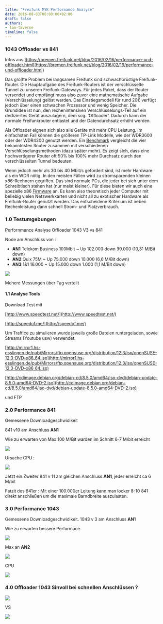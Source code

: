 ```yaml
---
title: "Freifunk MYK Performance Analyse"
date: 2016-08-03T00:00:00+02:00
draft: false
authors:
- lan-taverne
timeline: false
---
```


### 1043 Offloader vs 841

Infos aus [https://bremen.freifunk.net/blog/2016/02/16/performance-und-offloader.html](https://bremen.freifunk.net/blog/2016/02/16/performance-und-offloader.html)

Das größte Problem bei langsamen Freifunk sind schwachbrüstige Freifunk-Router. Die Hauptaufgabe des Freifunk-Routers ist der verschlüsselte Tunnel zu unseren Freifunk-Gateways. Für jedes Paket, dass der Router versendet und empfängt muss also zuvor eine mathematische Aufgabe (Verschlüsselung) gelöst werden. Das Einstiegsmodell für rund 20€ verfügt jedoch über einen schwachen Prozessor und wenig Speicher. Die Grundidee ist nun, den rechenintensiven Verschlüsselungs-Teil auf ein dediziertes Gerät auszulagern, dem sog. ‘Offloader’. Dadurch kann der normale Freifunkrouter entlastet und der Datendurchsatz erhöht werden.

Als Offloader eignen sich also alle Geräte mit mehr CPU Leistung. Im einfachsten Fall können die größeren TP-Link Modelle, wie der WDR3600 oder der WDR4300 genutzt werden. Ein [Benchmark](https://projects.universe-factory.net/projects/fastd/wiki/Benchmarks) vergleicht die vier bekanntesten Router zusammen mit verschiedenen Verschlüsselungsmethoden (dazu später mehr). Es zeigt sich, dass eine hochwertigerer Router oft 50% bis 100% mehr Durchsatz durch den verschlüsselten Tunnel bedeuten.

Wenn jedoch mehr als 30 bis 40 Mbit/s gefordert sind, ist mehr Hardware als ein WDR nötig. In den meisten Fällen wird zu stromsparenden kleinen x86-Rechnern gegriffen. Das sind normale PCs, die jeder bei sich unter dem Schreibtisch stehen hat (nur meist kleiner). Für diese bieten wir auch eine spezielle x86 [Firmware](http://downloads.bremen.freifunk.net/firmware/stable/factory/) an. Es kann also theoretisch jeder Computer mit beliebig vielen Netzwerkkarten und nicht all zu exotischer Hardware als Freifunk-Router genutzt werden. Das entscheidene Kriterium ist neben Rechenleistung dann schnell Strom- und Platzverbrauch.

### 1.0 Testumgebungen

Perfornmance Analyse Offloader 1043 V3 vs 841

Node am Anschluss von :

 - **AN1** Telekom Business 100Mbit ~ Up 102.000 down 99.000 (10,31 M/Bit down)
 - **AN2** Quix 75M ~ Up 75.000 down 10.000 (6,6 M/Bit down)
 - **AN3** 1&1 16.000 ~ Up 15.000 down 1.000 (1,1 M/Bit down)

![](images/dokument_rtf_kompatibilitatsmodus_-_word-001061.jpg)

Mehere Messungen über Tag verteilt

#### 1.1 Analyse Tools

Download Test mit

[http://www.speedtest.net/](http://www.speedtest.net/)

[http://speedof.me/](http://speedof.me/)

Um Traffice zu simulieren wurde jeweils große Dateien runtergeladen, sowie Streams (Youtube usw) verwendet.

[http://mirror1.hs-esslingen.de/pub/Mirrors/ftp.opensuse.org/distribution/12.3/iso/openSUSE-12.3-DVD-x86_64.iso](http://mirror1.hs-esslingen.de/pub/Mirrors/ftp.opensuse.org/distribution/12.3/iso/openSUSE-12.3-DVD-x86_64.iso)

[http://cdimage.debian.org/debian-cd/8.5.0/amd64/iso-dvd/debian-update-8.5.0-amd64-DVD-2.iso](http://cdimage.debian.org/debian-cd/8.5.0/amd64/iso-dvd/debian-update-8.5.0-amd64-DVD-2.iso)

und FTP

### 2.0 Performance 841

Gemessene Downloadgeschwidikeit

841 v10 am Anschluss **AN1**

Wie zu erwarten von Max 100 M/Bit warden im Schnitt 6-7 M/bit erreicht

![](images/mhtml_file_c_users_ib1cpj_appdata_local_temp_temp1_841_zip_problem_20160802_1-001058.jpg)

Ursache CPU :

![](images/mhtml_file_c_users_ib1cpj_appdata_local_temp_temp1_841_zip_problem_20160802_1-001059.jpg)

Jetzt ein Zweiter 841 v 11 am gleichen Anschluss **AN1**, jeder erreicht ca 6 M/bit

Fatzit des 841er : Mit einer 100.000er Leitung kann man locker 8-10 841 direkt anschließen um die maximale Barndbreite auszulasten.

### 3.0 Performance 1043

Gemessene Downloadgeschwidikeit. 1043 v 3 am Anschluss **AN1**

Wie zu erwarten bessere Performace.

![](images/mhtml_file_c_users_ib1cpj_appdata_local_temp_temp1_1043_zip_problem_20160802_-001064.jpg)

Max an **AN2**

![](images/mhtml_file_c_users_ib1cpj_appdata_local_temp_temp1_1043_zip_problem_20160802_-001063.jpg)

CPU

![](images/mhtml_file_c_users_ib1cpj_appdata_local_temp_temp1_1043_zip_problem_20160802_-001065.jpg)


### **4.0** Offloader 1043 Sinvoll bei schnellen Anschlüssen ?

![](images/reader-001066.jpg)

VS

![](images/reader-001067.jpg)
